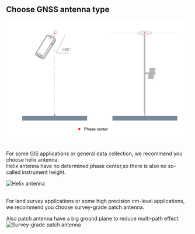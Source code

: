 ## Choose GNSS antenna type

![](images/rover-1.png)

<br>
For some GIS applications or general data collection, we recommend you choose helix antenna.
<br>
Helix antenna have no determined phase center,so there is also no so-called instrument height.

![](../images/with-helix.jpg "Helix antenna")
<br>
<br>


For land survey applications or some high precision cm-level applications, we recommend you choose
survey-grade patch antenna.


Also patch antenna have a big ground plane to reduce multi-path effect.
<br>
![](../images/with-patch.jpg "Survey-grade patch antenna")
<br>

